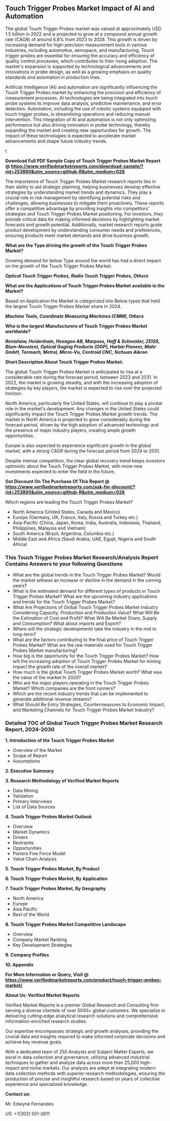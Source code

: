 <h2>Touch Trigger Probes Market Impact of AI and Automation</h2><p>The global Touch Trigger Probes market was valued at approximately USD 1.5 billion in 2022 and is projected to grow at a compound annual growth rate (CAGR) of around 6.8% from 2023 to 2028. This growth is driven by increasing demand for high-precision measurement tools in various industries, including automotive, aerospace, and manufacturing. Touch trigger probes are essential for ensuring the accuracy and efficiency of quality control processes, which contributes to their rising adoption. The market's expansion is supported by technological advancements and innovations in probe design, as well as a growing emphasis on quality standards and automation in production lines.</p><p>Artificial Intelligence (AI) and automation are significantly influencing the Touch Trigger Probes market by enhancing the precision and efficiency of measurement processes. AI technologies are being integrated into touch probe systems to improve data analysis, predictive maintenance, and error detection. Automation, including the use of robotic systems equipped with touch trigger probes, is streamlining operations and reducing manual intervention. This integration of AI and automation is not only optimizing performance but also driving innovation in probe technology, thereby expanding the market and creating new opportunities for growth. The impact of these technologies is expected to accelerate market advancements and shape future industry trends.</p>t</p><p id="" class=""><strong>Download Full PDF Sample Copy of Touch Trigger Probes Market Report @ <a href="https://www.verifiedmarketreports.com/download-sample/?rid=253890&utm_source=github-R&utm_medium=028" target="_blank">https://www.verifiedmarketreports.com/download-sample/?rid=253890&utm_source=github-R&utm_medium=028</a></strong></p><p>The importance of&nbsp;Touch Trigger Probes Market research reports lies in their ability to aid strategic planning, helping businesses develop effective strategies by understanding market trends and dynamics. They play a crucial role in risk management by identifying potential risks and challenges, allowing businesses to mitigate them proactively. These reports offer a competitive advantage by providing insights into competitors' strategies and Touch Trigger Probes Market positioning. For investors, they provide critical data for making informed decisions by highlighting market forecasts and growth potential. Additionally, market research reports guide product development by understanding consumer needs and preferences, ensuring products meet market demands and drive business growth.</p><p><strong>What are the&nbsp;Type driving the growth of the Touch Trigger Probes Market?</strong></p><p id="" class="">Growing demand for below Type around the world has had a direct impact on the growth of the Touch Trigger Probes Market:</p><em><strong>Optical Touch Trigger Probes, Radio Touch Trigger Probes, Others</strong></em></p><strong>What are the&nbsp;Applications&nbsp;of Touch Trigger Probes Market available in the Market?</strong></p><p id="" class="">Based on Application the Market is categorized into Below types that held the largest Touch Trigger Probes Market share In 2024.</p><em><strong>Machine Tools, Coordinate Measuring Machines (CMM), Others</strong></em></p><strong>Who is the largest Manufacturers of Touch Trigger Probes Market worldwide?</strong></p><p><em><strong>Renishaw, Heidenhain, Hexagon AB, Marposs, Haff & Schneider, ZEISS, Blum-Novotest, Optical Gaging Products (OGP), Harbin Pioneer, Mahr GmbH, Tormach, Metrol, Micro-Vu, Centroid CNC, Sichuan Aikron</strong></em></p><p id="" class=""><strong>Short Description About Touch Trigger Probes Market:</strong></p><p>The global Touch Trigger Probes Market is anticipated to rise at a considerable rate during the forecast period, between 2023 and 2031. In 2022, the market is growing steadily, and with the increasing adoption of strategies by key players, the market is expected to rise over the projected horizon.</p><p>North America, particularly the United States, will continue to play a pivotal role in the market's development. Any changes in the United States could significantly impact the Touch Trigger Probes Market growth trends. The market in North America is projected to grow considerably during the forecast period, driven by the high adoption of advanced technology and the presence of major industry players, creating ample growth opportunities.</p><p>Europe is also expected to experience significant growth in the global market, with a strong CAGR during the forecast period from 2024 to 2031.</p><p>Despite intense competition, the clear global recovery trend keeps investors optimistic about the Touch Trigger Probes Market, with more new investments expected to enter the field in the future.</p><p id="" class=""><strong>Get Discount On The Purchase Of This Report @ <a href="https://www.verifiedmarketreports.com/ask-for-discount/?rid=253890&utm_source=github-R&utm_medium=028" target="_blank">https://www.verifiedmarketreports.com/ask-for-discount/?rid=253890&utm_source=github-R&utm_medium=028</a></strong></p>Which regions are leading the Touch Trigger Probes Market?</p><ul><li>North America (United States, Canada and Mexico)</li><li>Europe (Germany, UK, France, Italy, Russia and Turkey etc.)</li><li>Asia-Pacific (China, Japan, Korea, India, Australia, Indonesia, Thailand, Philippines, Malaysia and Vietnam)</li><li>South America (Brazil, Argentina, Columbia etc.)</li><li>Middle East and Africa (Saudi Arabia, UAE, Egypt, Nigeria and South Africa)</li></ul><h3 id="" class="">This Touch Trigger Probes Market Research/Analysis Report Contains Answers to your following Questions</h3><ul><li>What are the global trends in the Touch Trigger Probes Market? Would the market witness an increase or decline in the demand in the coming years?</li><li>What is the estimated demand for different types of products in Touch Trigger Probes Market? What are the upcoming industry applications and trends for the Touch Trigger Probes Market?</li><li>What Are Projections of Global Touch Trigger Probes Market Industry Considering Capacity, Production and Production Value? What Will Be the Estimation of Cost and Profit? What Will Be Market Share, Supply and Consumption? What about imports and Export?</li><li>Where will the strategic developments take the industry in the mid to long-term?</li><li>What are the factors contributing to the final price of Touch Trigger Probes Market? What are the raw materials used for Touch Trigger Probes Market manufacturing?</li><li>How big is the opportunity for the Touch Trigger Probes Market? How will the increasing adoption of Touch Trigger Probes Market for mining impact the growth rate of the overall market?</li><li>How much is the global Touch Trigger Probes Market worth? What was the value of the market In 2020?</li><li>Who are the major players operating in the Touch Trigger Probes Market? Which companies are the front runners?</li><li>Which are the recent industry trends that can be implemented to generate additional revenue streams?</li><li>What Should Be Entry Strategies, Countermeasures to Economic Impact, and Marketing Channels for Touch Trigger Probes Market Industry?</li></ul><h3 id="" class="">Detailed TOC of Global Touch Trigger Probes Market Research Report, 2024-2030</h3><p id="" class=""><strong>1. Introduction of the Touch Trigger Probes Market</strong></p><ul><li>Overview of the Market</li><li>Scope of Report</li><li>Assumptions</li></ul><p id="" class=""><strong>2. Executive Summary</strong></p><p id="" class=""><strong>3. Research Methodology of Verified Market Reports</strong></p><ul><li>Data Mining</li><li>Validation</li><li>Primary Interviews</li><li>List of Data Sources</li></ul><p id="" class=""><strong>4. Touch Trigger Probes Market Outlook</strong></p><ul><li>Overview</li><li>Market Dynamics</li><li>Drivers</li><li>Restraints</li><li>Opportunities</li><li>Porters Five Force Model</li><li>Value Chain Analysis</li></ul><p id="" class=""><strong>5. Touch Trigger Probes Market, By Product</strong></p><p id="" class=""><strong>6. Touch Trigger Probes Market, By Application</strong></p><p id="" class=""><strong>7. Touch Trigger Probes Market, By Geography</strong></p><ul><li>North America</li><li>Europe</li><li>Asia Pacific</li><li>Rest of the World</li></ul><p id="" class=""><strong>8. Touch Trigger Probes Market Competitive Landscape</strong></p><ul><li>Overview</li><li>Company Market Ranking</li><li>Key Development Strategies</li></ul><p id="" class=""><strong>9. Company Profiles</strong></p><p id="" class=""><strong>10. Appendix</strong></p><p id="" class=""><strong>For More Information or Query, Visit @ <a href="https://www.verifiedmarketreports.com/product/touch-trigger-probes-market/" target="_blank">https://www.verifiedmarketreports.com/product/touch-trigger-probes-market/</a></strong></p><p id="" class=""><strong>About Us: Verified Market Reports</strong></p><p id="" class="">Verified Market Reports is a premier Global Research and Consulting firm serving a diverse clientele of over 5000+ global customers. We specialize in delivering cutting-edge analytical research solutions and comprehensive information-enriched research studies.</p><p id="" class="">Our expertise encompasses strategic and growth analyses, providing the crucial data and insights required to make informed corporate decisions and achieve key revenue goals.</p><p id="" class="">With a dedicated team of 250 Analysts and Subject Matter Experts, we excel in data collection and governance, utilizing advanced industrial techniques to gather and analyze data across more than 25,000 high-impact and niche markets. Our analysts are adept at integrating modern data collection methods with superior research methodologies, ensuring the production of precise and insightful research based on years of collective experience and specialized knowledge.</p><p id="" class=""><strong>Contact us:</strong></p><p id="" class="">Mr. Edwyne Fernandes</p><p id="" class="">US: +1(302) 551-2611</p>